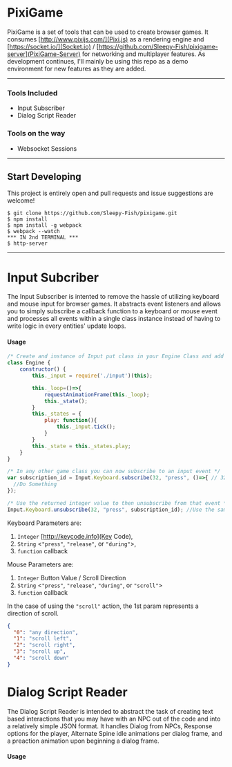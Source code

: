 # PixiGame
PixiGame is a set of tools that can be used to create browser games.
It consumes [http://www.pixijs.com/](Pixi.js) as a rendering engine and
[https://socket.io/](Socket.io) / [https://github.com/Sleepy-Fish/pixigame-server](PixiGame-Server) for networking and multiplayer features. As development continues, I'll mainly be using this repo as a demo environment for new features as they are added.

***

### Tools Included
* Input Subscriber
* Dialog Script Reader

### Tools on the way
* Websocket Sessions

***

## Start Developing
This project is entirely open and pull requests and issue suggestions are welcome!
```console
$ git clone https://github.com/Sleepy-Fish/pixigame.git
$ npm install
$ npm install -g webpack
$ webpack --watch
*** IN 2nd TERMINAL ***
$ http-server
```
***

# Input Subcriber
The Input Subscriber is intented to remove the hassle of utilizing keyboard and mouse input for browser games. It abstracts event listeners and allows you to simply subscribe a callback function to a keyboard or mouse event and processes all events within a single class instance instead of having to write logic in every entities' update loops.
#### Usage
```javascript
/* Create and instance of Input put class in your Engine Class and add its tick() function to loop */
class Engine {
    constructor() {
        this._input = require('./input')(this);

        this._loop=()=>{
            requestAnimationFrame(this._loop);
            this._state();
        }
        this._states = {
            play: function(){
                this._input.tick();
            }
        }
        this._state = this._states.play;
    }
}
```
```javascript
/* In any other game class you can now subscribe to an input event */
var subscription_id = Input.Keyboard.subscribe(32, "press", ()=>{ // 32 is Space key code, "press" is keydown event
  //Do Something
});

/* Use the returned integer value to then unsubscribe from that event */
Input.Keyboard.unsubscribe(32, "press", subscription_id); //Use the same key code and event name to unsubscribe
```
Keyboard Parameters are:
1. `Integer` [http://keycode.info](Key Code),
2. `String` <`"press"`, `"release"`, or `"during"`>,
3. `function` callback

Mouse Parameters are:
1. `Integer` Button Value / Scroll Direction
2. `String` <`"press"`, `"release"`, `"during"`, or `"scroll"`>
3. `function` callback

In the case of using the `"scroll"` action, the 1st param represents a direction of scroll.
```json
{
  "0": "any direction",
  "1": "scroll left",
  "2": "scroll right",
  "3": "scroll up",
  "4": "scroll down"
}
```

# Dialog Script Reader
The Dialog Script Reader is intended to abstract the task of creating text based interactions that you may have with an NPC out of the code and into a relatively simple JSON format. It handles Dialog from NPCs, Response options for the player, Alternate Spine idle animations per dialog frame, and a preaction animation upon beginning a dialog frame.
#### Usage

